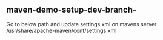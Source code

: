 ## maven-demo-setup-dev-branch-
Go to below path and update settings.xml on mavens server
/usr/share/apache-maven/conf/settings.xml
